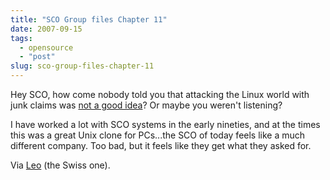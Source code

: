 ```yaml
---
title: "SCO Group files Chapter 11"
date: 2007-09-15
tags: 
  - opensource
  - "post"
slug: sco-group-files-chapter-11
---
```


Hey SCO, how come nobody told you that attacking the Linux world with junk claims was [not a good idea](http://biz.yahoo.com/prnews/070914/laf040.html?.v=101)? Or maybe you weren't listening?

I have worked a lot with SCO systems in the early nineties, and at the times this was a great Unix clone for PCs...the SCO of today feels like a much different company. Too bad, but it feels like they get what they asked for.

Via [Leo](http://leo.freeflux.net/blog/archive/2007/09/15/endlich.html) (the Swiss one).
